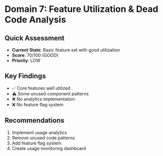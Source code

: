 # Domain 7: Feature Utilization & Dead Code Analysis

## Quick Assessment
- **Current State**: Basic feature set with good utilization
- **Score**: 70/100 (GOOD)
- **Priority**: LOW

## Key Findings
- ✅ Core features well utilized
- ⚠️ Some unused component patterns
- ❌ No analytics implementation
- ❌ No feature flag system

## Recommendations
1. Implement usage analytics
2. Remove unused code patterns
3. Add feature flag system
4. Create usage monitoring dashboard
